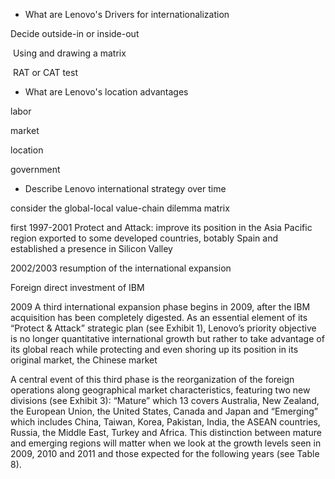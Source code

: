 - What are Lenovo's Drivers for internationalization

Decide outside-in or inside-out

​	Using and drawing a matrix

​	RAT or CAT test



- What are Lenovo's location advantages

labor

market

location

government



- Describe Lenovo international strategy over time

consider the global-local value-chain dilemma matrix

first 1997-2001 Protect and Attack: improve its position in the Asia Pacific region exported to some developed countries, botably Spain and established a presence in Silicon Valley



2002/2003 resumption of the international expansion 

 Foreign direct investment of IBM

2009 A third international expansion phase begins in 2009, after the IBM acquisition has been completely digested. As an essential element of its “Protect & Attack” strategic plan (see Exhibit 1), Lenovo’s priority objective is no longer quantitative international growth but rather to take advantage of its global reach while protecting and even shoring up its position in its original market, the Chinese market

A central event of this third phase is the reorganization of the foreign operations along geographical market characteristics, featuring two new divisions (see Exhibit 3): “Mature” which 13 covers Australia, New Zealand, the European Union, the United States, Canada and Japan and “Emerging” which includes China, Taiwan, Korea, Pakistan, India, the ASEAN countries, Russia, the Middle East, Turkey and Africa. This distinction between mature and emerging regions will matter when we look at the growth levels seen in 2009, 2010 and 2011 and those expected for the following years (see Table 8). 

 




